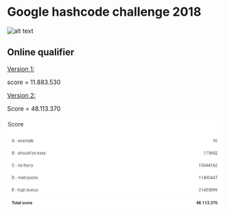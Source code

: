 # Google hashcode challenge 2018 

![alt text](https://storage.googleapis.com/gweb-uniblog-publish-prod/images/hashcode_hero.max-1000x1000.png "Hash Code Logo")

## Online qualifier

[Version 1:](https://github.com/stevenvdp1/hashcode/blob/master/car.py)

score = 11.883.530

[Version 2:](https://github.com/stevenvdp1/hashcode/blob/master/car2.py)

Score = 48.113.370

![alt text](https://github.com/stevenvdp1/hashcode/blob/master/img/score.JPG "Score")